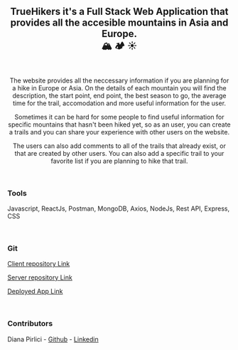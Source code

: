<p align="center" dir="auto"></p>
<h2 align="center" dir="auto">TrueHikers it's a Full Stack Web Application that provides all the accesible mountains in Asia and Europe.<br>🏔️ 🏕️ ☀️</h2>

<br>

<p align="center" dir="auto">
The website provides all the neccessary information if you are planning for a hike in Europe or Asia. On the details of each mountain you will find the description, the start point, end point, the best season to go, the average time for the trail, accomodation and more useful information for the user.</p>

<p align="center" dir="auto">
Sometimes it can be hard for some people to find useful information for specific mountains that hasn't been hiked yet, so as an user, you can create a trails and you can share your experience with other users on the website.</p>

<p align="center" dir="auto">
The users can also add comments to all of the trails that already exist, or that are created by other users. You can also add a specific trail to your favorite list if you are planning to hike that trail.</p>


<br>


### Tools
Javascript, ReactJs, Postman, MongoDB, Axios, NodeJs, Rest API, Express, CSS

<br>

### Git


[Client repository Link](https://github.com/DianaMariaa98/Trail_Project_Client)

[Server repository Link](https://github.com/DianaMariaa98/Trail_Project_Server)

[Deployed App Link](https://ihikers.netlify.app/)

<br>

### Contributors


Diana Pirlici - [Github](https://github.com/DianaMariaa98) - [Linkedin](https://www.linkedin.com/in/diana-pirlici/)

